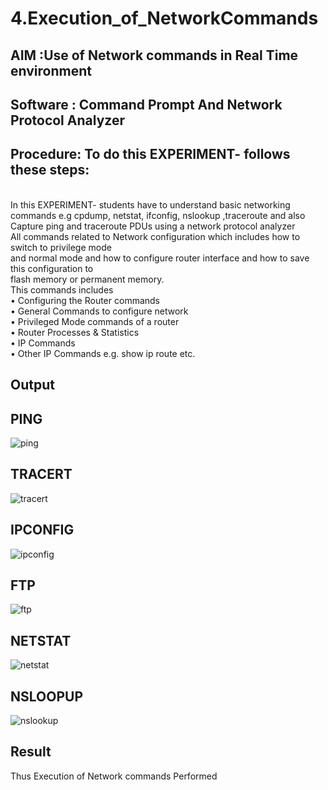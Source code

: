 # 4.Execution_of_NetworkCommands
## AIM :Use of Network commands in Real Time environment
## Software : Command Prompt And Network Protocol Analyzer
## Procedure: To do this EXPERIMENT- follows these steps:
<BR>
In this EXPERIMENT- students have to understand basic networking commands e.g cpdump, netstat, ifconfig, nslookup ,traceroute and also Capture ping and traceroute PDUs using a network protocol analyzer 
<BR>
All commands related to Network configuration which includes how to switch to privilege mode
<BR>
and normal mode and how to configure router interface and how to save this configuration to
<BR>
flash memory or permanent memory.
<BR>
This commands includes
<BR>
• Configuring the Router commands
<BR>
• General Commands to configure network
<BR>
• Privileged Mode commands of a router 
<BR>
• Router Processes & Statistics
<BR>
• IP Commands
<BR>
• Other IP Commands e.g. show ip route etc.
<BR>

## Output

## PING
![ping](https://github.com/user-attachments/assets/352ae58c-5d1f-4798-b133-254d1e645576)
## TRACERT
![tracert](https://github.com/user-attachments/assets/361fd7d7-bd2c-4d20-bdf6-1792494a22ac)
## IPCONFIG
![ipconfig](https://github.com/user-attachments/assets/209103d9-cf6b-4de0-b4ee-0c72e779347d)
## FTP
![ftp](https://github.com/user-attachments/assets/c87d0ec9-fec5-4dd7-a1b1-b6c3b03ab1db)
## NETSTAT
![netstat](https://github.com/user-attachments/assets/38178c65-ca4e-47e3-a2e1-eff86b2f50c6)
## NSLOOPUP
![nslookup](https://github.com/user-attachments/assets/ed407298-cdf0-4a9b-9d08-f232ab14260d)

## Result
Thus Execution of Network commands Performed 
